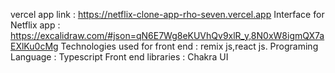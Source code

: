  vercel app link : https://netflix-clone-app-rho-seven.vercel.app 
 Interface for Netflix app : https://excalidraw.com/#json=qN6E7Wg8eKUVhQv9xlR_y,8N0xW8igmQX7aEXlKu0cMg
 Technologies used for front end : remix js,react js. 
 Programing Language : Typescript
 Front end libraries : Chakra UI
